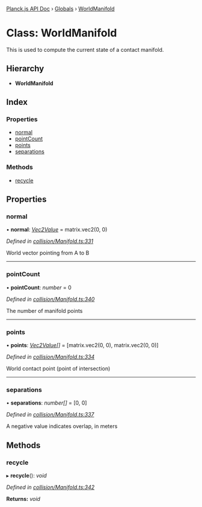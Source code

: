 [Planck.js API Doc](../README.md) › [Globals](../globals.md) › [WorldManifold](worldmanifold.md)

# Class: WorldManifold

This is used to compute the current state of a contact manifold.

## Hierarchy

* **WorldManifold**

## Index

### Properties

* [normal](worldmanifold.md#normal)
* [pointCount](worldmanifold.md#pointcount)
* [points](worldmanifold.md#points)
* [separations](worldmanifold.md#separations)

### Methods

* [recycle](worldmanifold.md#recycle)

## Properties

###  normal

• **normal**: *[Vec2Value](../interfaces/vec2value.md)* = matrix.vec2(0, 0)

*Defined in [collision/Manifold.ts:331](https://github.com/shakiba/planck.js/blob/5b96d95/src/collision/Manifold.ts#L331)*

World vector pointing from A to B

___

###  pointCount

• **pointCount**: *number* = 0

*Defined in [collision/Manifold.ts:340](https://github.com/shakiba/planck.js/blob/5b96d95/src/collision/Manifold.ts#L340)*

The number of manifold points

___

###  points

• **points**: *[Vec2Value](../interfaces/vec2value.md)[]* = [matrix.vec2(0, 0), matrix.vec2(0, 0)]

*Defined in [collision/Manifold.ts:334](https://github.com/shakiba/planck.js/blob/5b96d95/src/collision/Manifold.ts#L334)*

World contact point (point of intersection)

___

###  separations

• **separations**: *number[]* = [0, 0]

*Defined in [collision/Manifold.ts:337](https://github.com/shakiba/planck.js/blob/5b96d95/src/collision/Manifold.ts#L337)*

A negative value indicates overlap, in meters

## Methods

###  recycle

▸ **recycle**(): *void*

*Defined in [collision/Manifold.ts:342](https://github.com/shakiba/planck.js/blob/5b96d95/src/collision/Manifold.ts#L342)*

**Returns:** *void*
